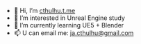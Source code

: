 - 👋 Hi, I’m <a href=http://cthulhu.t.me/>cthulhu.t.me</a>
- 👀 I’m interested in Unreal Engine study
- 🌱 I’m currently learning UE5 + Blender
- 📫 U can email me: ja.cthulhu@gmail.com

<!---
Exlatus/Exlatus is a ✨ special ✨ repository because its `README.md` (this file) appears on your GitHub profile.
You can click the Preview link to take a look at your changes.
--->
